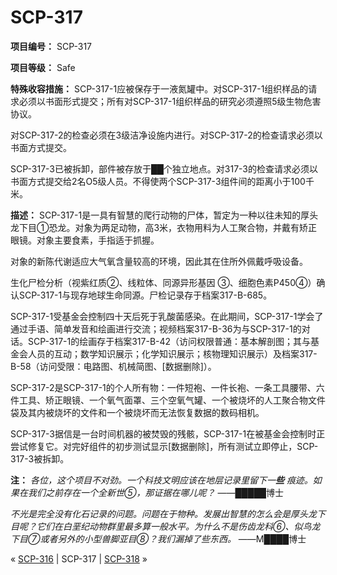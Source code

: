 # SCP-317
                        


**项目编号：** SCP-317

**项目等级：** Safe

**特殊收容措施：** SCP-317-1应被保存于一液氮罐中。对SCP-317-1组织样品的请求必须以书面形式提交；所有对SCP-317-1组织样品的研究必须遵照5级生物危害协议。

对SCP-317-2的检查必须在3级洁净设施内进行。对SCP-317-2的检查请求必须以书面方式提交。

SCP-317-3已被拆卸，部件被存放于██个独立地点。对317-3的检查请求必须以书面方式提交给2名O5级人员。不得使两个SCP-317-3组件间的距离小于100千米。

**描述：** SCP-317-1是一具有智慧的爬行动物的尸体，暂定为一种以往未知的厚头龙下目①恐龙。对象为两足动物，高3米，衣物用料为人工聚合物，并戴有矫正眼镜。对象主要食素，手指适于抓握。

对象的新陈代谢适应大气氧含量较高的环境，因此其在住所外佩戴呼吸设备。

生化尸检分析（视紫红质②、线粒体、同源异形基因 ③、细胞色素P450④）确认SCP-317-1与现存地球生命同源。尸检记录存于档案317-B-685。

SCP-317-1受基金会控制四十天后死于乳酸菌感染。在此期间，SCP-317-1学会了通过手语、简单发音和绘画进行交流；视频档案317-B-36为与SCP-317-1的对话。SCP-317-1的绘画存于档案317-B-42（访问权限普通：基本解剖图；其与基金会人员的互动；数学知识展示；化学知识展示；核物理知识展示）及档案317-B-58（访问受限：电路图、机械简图、[数据删除]）。

SCP-317-2是SCP-317-1的个人所有物：一件短袍、一件长袍、一条工具腰带、六件工具、矫正眼镜、一个氧气面罩、三个空氧气罐、一个被烧坏的人工聚合物文件袋及其内被烧坏的文件和一个被烧坏而无法恢复数据的数码相机。

SCP-317-3据信是一台时间机器的被焚毁的残骸，SCP-317-1在被基金会控制时正尝试修复它。对完好组件的初步测试显示[数据删除]，所有测试立即停止，SCP-317-3被拆卸。

**注：** *各位，这个项目不对劲。一个科技文明应该在地层记录里留下一**些** 痕迹。如果在我们之前存在一个全新世⑤，那证据在哪儿呢？* ——█████博士

*不光是完全没有化石记录的问题。问题在于物种。发展出智慧的怎么会是厚头龙下目呢？它们在白垩纪动物群里最多算一般水平。为什么不是伤齿龙科⑥、似鸟龙下目⑦或者另外的小型兽脚亚目⑧？我们漏掉了些东西。* ——M████博士



« [SCP-316](/scp-316) | SCP-317 | [SCP-318](/scp-318) »





                    